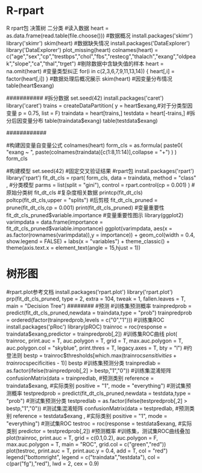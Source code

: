 # R-rpart
R rpart包 决策树 二分类
#读入数据
heart = as.data.frame(read.table(file.choose()))
#数据概况
install.packages('skimr')
library('skimr')
skim(heart)
#数据缺失情况
install.packages('DataExplorer')
library('DataExplorer')
plot_missing(heart)
colnames(heart) = c("age","sex","cp","trestbps","chol","fbs","restecg","thalach","exang","oldpeak","slope","ca","thal","trget")
#剔除数据中含缺失值的样本
heart = na.omit(heart)
#变量类型纠正
for(i in c(2,3,6,7,9,11,13,14))
{
  heart[,i] = factor(heart[,i])
}
#数据处理后概况展示
skim(heart)
#因变量分布情况
table(heart$exang)


###########
#拆分数据
set.seed(42)
install.packages('caret')
library('caret')
trains = createDataPartition(
  y = heart$exang,#对于分类型因变量
  p = 0.75,
  list = F)
traindata = heart[trains,]
testdata = heart[-trains,]
#拆分后因变量分布
table(traindata$exang)
table(testdata$exang) 
 
############

#构建因变量自变量公式
colnames(heart)
form_cls = as.formula(
  paste0(
    "exang ~ ",
    paste(colnames(traindata)[c(1:8,11:14)],collapse = "+")
  )
)
form_cls

#构建模型
set.seed(42)  #固定交叉验证结果
#rpart包
install.packages('rpart')
library('rpart')
fit_dt_cls = rpart(
  form_cls,
  data = traindata,
  method = "class" , #分类模型
  parms = list(split = "gini"),
  control = rpart.control(cp = 0.001)
)
#原始分类树
fit_dt_cls
#复杂度相关数据
printcp(fit_dt_cls)
poltcp(fit_dt_cls,upper = "splits")
#后剪枝
fit_dt_cls_pruned = prune(fit_dt_cls,cp = 0.001)
print(fit_dt_cls_pruned)
#变量重要性
fit_dt_cls_pruned$variable.importance
#变量重要性图示
library(ggplot2)
varimpdata = data.frame(importance = fit_dt_cls_pruned$variable.importance)
ggplot(varimpdata,
       aes(x = as.factor(rownames(varimpdata)),y = importance)) +
  geom_col(width = 0.4, show.legend = FALSE)  +
  labs(x = "variables") +
  theme_classic() +
  theme(axis.text.x = element_text(angle = 15,hjust = 1))
# 树形图
#rpart.plot参考文档
install.packages('rpart.plot')
library('rpart.plot')
prp(fit_dt_cls_pruned,
    type = 2,
    extra = 104,
    tweak = 1,
    fallen.leaves = T,
    main = "Decision Tree")
########
#预测
#训练集预测概率
trainpredprob = predict(fit_dt_cls_pruned,newdata = traindata,type = "prob")
trainpredprob = ordered(factor(trainpredprob,levels = c("0","1")))
#训练集ROC
install.packages('pRoc')
library(pROC)
trainroc = roc(response = traindata$exang,predictor = trainpredprob[,2])
#训练集ROC曲线
plot(
  trainroc,
  print.auc = T,
  auc.polygon = T,
  grid = T,
  max.auc.polygon = T,
  auc.polygon.col = "skyblue",
  print.thres = T,
  legacy.axes = T,
  bty = "l")
#约登法则
bestp = trainroc$thresholds[which.max(trainroc$sensitivities + trainroc$specificities - 1)]
bestp
#训练集预测分类
trainpredlab = as.factor(ifelse(trainpredprob[,2] > bestp,"1","0"))
#训练集混淆矩阵
confusionMatrix(data = trainpredlab,  #预测类别
                reference = traindata$exang,   #实际类别
                positive = "1",
                mode = "everything")
#测试集预测概率
testpredprob = predict(fit_dt_cls_pruned,newdata = testdata,type = "prob")
#测试集预测分类
testpredlab = as.factor(ifelse(testpredprob[,2] > bestp,"1","0"))
#测试集混淆矩阵
confusionMatrix(data = testpredlab,  #预测类别
                reference = testdata$exang ,  #实际类别
                positive = "1",
                mode = "everything")
#测试集ROC
testroc = roc(response = testdata$exang,  #实际类别
              predictor = testpredprob[,2])  #预测概率
#训练集，测试集ROC曲线叠加
plot(trainroc,
     print.auc  = T,
     grid = c(0.1,0.2),
     auc.polygon = F,
     max.auc.polygon = T,
     main = "ROC",
     grid.col = c("green","red"))
plot(testroc,
     print.auc = T,
     print.auc.y = 0.4,
     add = T,
     col = "red")
legend("bottomright",
       legend = c("traindata","testdata"),
       col = c(par("fg"),"red"),
       lwd = 2,
       cex = 0.9)
